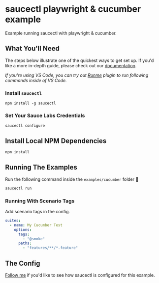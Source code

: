 # saucectl playwright & cucumber example

Example running saucectl with playwright & cucumber.

## What You'll Need

The steps below illustrate one of the quickest ways to get set up. If you'd like a more in-depth guide, please check out
our [documentation](https://docs.saucelabs.com/dev/cli/saucectl/#installing-saucectl).

_If you're using VS Code, you can try out [Runme](https://marketplace.visualstudio.com/items?itemName=stateful.runme) plugin to run following commands inside of VS Code._

### Install `saucectl`

```shell
npm install -g saucectl
```

### Set Your Sauce Labs Credentials

```shell
saucectl configure
```

## Install Local NPM Dependencies

```bash
npm install
```

## Running The Examples

Run the following command inside the `examples/cucumber` folder :rocket:

```bash
saucectl run
```

### Running With Scenario Tags

Add scenario tags in the config.
```yaml
suites:
  - name: My Cucumber Test
    options:
      tags:
        - "@smoke"
      paths:
        - "features/**/*.feature"
```

## The Config

[Follow me](.sauce/config.yml) if you'd like to see how saucectl is configured for this example.
